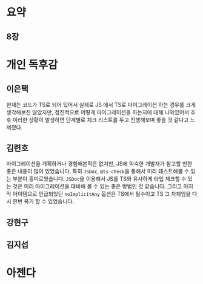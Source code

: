 # 요약

## 8장

# 개인 독후감

## 이은택

현재는 코드가 TS로 되어 있어서 실제로 JS 에서 TS로 마이그레이션 하는 경우를 크게 생각해보진 않았지만, 점진적으로 어떻게 마이그레이션을 하는지에 대해 나와있어서 추후 이러한 상황이 발생하면 단계별로 체크 리스트를 두고 진행해보며 좋을 것 같다고 느껴졌다.

## 김련호

마이그레이션을 계획하거나 경험해본적은 없지만, JS에 익숙한 개발자가 참고할 만한 좋은 내용이 많이 있었습니다. 특히 `JSDoc`, `@ts-check`을 통해서 미리 테스트해볼 수 있는 부분이 흥미로웠습니다. `JSDoc`을 이용해서 JS를 TS와 유사하게 타입 체크할 수 있는 것은 미리 마이그레이션을 대비해 볼 수 있는 좋은 방법인 것 같습니다. 그리고 마지막 아이템으로 언급되었던 `noImplicitAny` 옵션은 TS에서 필수이고 TS 그 자체임을 다시 한번 복기 할 수 있었습니다.

## 강현구

## 김지섭

# 아젠다
